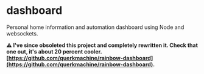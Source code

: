# dashboard
Personal home information and automation dashboard using Node and websockets.

**⚠️ I've since obsoleted this project and completely rewritten it. Check that one out, it's about 20 percent cooler. [https://github.com/querkmachine/rainbow-dashboard](https://github.com/querkmachine/rainbow-dashboard).**
